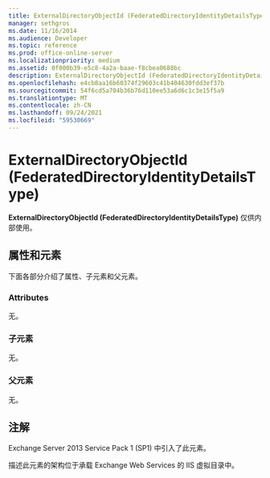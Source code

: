 ```yaml
---
title: ExternalDirectoryObjectId (FederatedDirectoryIdentityDetailsType)
manager: sethgros
ms.date: 11/16/2014
ms.audience: Developer
ms.topic: reference
ms.prod: office-online-server
ms.localizationpriority: medium
ms.assetid: 0f000b39-e5c8-4a2a-baae-f8cbea0688bc
description: ExternalDirectoryObjectId (FederatedDirectoryIdentityDetailsType) 仅供内部使用。
ms.openlocfilehash: e4cb8aa16b60374f29603c41b404630fdd3ef37b
ms.sourcegitcommit: 54f6cd5a704b36b76d110ee53a6d6c1c3e15f5a9
ms.translationtype: MT
ms.contentlocale: zh-CN
ms.lasthandoff: 09/24/2021
ms.locfileid: "59530669"
---
```

# <a name="externaldirectoryobjectid-federateddirectoryidentitydetailstype"></a>ExternalDirectoryObjectId (FederatedDirectoryIdentityDetailsType)

**ExternalDirectoryObjectId (FederatedDirectoryIdentityDetailsType)** 仅供内部使用。 

## <a name="attributes-and-elements"></a>属性和元素

下面各部分介绍了属性、子元素和父元素。
  
### <a name="attributes"></a>Attributes

无。
  
### <a name="child-elements"></a>子元素

无。
  
### <a name="parent-elements"></a>父元素

无。
  
## <a name="remarks"></a>注解

Exchange Server 2013 Service Pack 1 (SP1) 中引入了此元素。
  
描述此元素的架构位于承载 Exchange Web Services 的 IIS 虚拟目录中。
  

